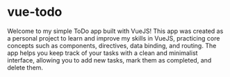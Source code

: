 # vue-todo

Welcome to my simple ToDo app built with VueJS! This app was created as a personal project to learn and improve my skills in VueJS, practicing core concepts such as components, directives, data binding, and routing. The app helps you keep track of your tasks with a clean and minimalist interface, allowing you to add new tasks, mark them as completed, and delete them.